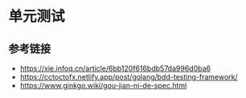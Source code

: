 # 单元测试

## 参考链接

- https://xie.infoq.cn/article/6bb120f616bdb57da996d0ba6
- https://cctoctofx.netlify.app/post/golang/bdd-testing-framework/
- https://www.ginkgo.wiki/gou-jian-ni-de-spec.html

